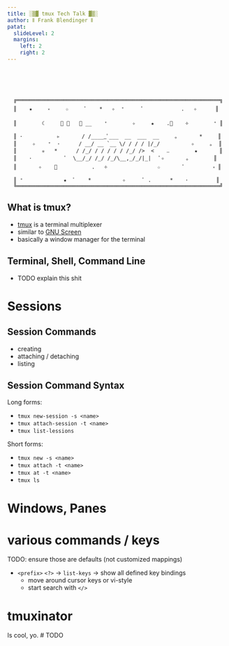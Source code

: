 ```yaml
---
title: ░▒▓ tmux Tech Talk ▓▒░
author: ⦀ Frank Blendinger ⦀
patat:
  slideLevel: 2
  margins:
    left: 2
    right: 2
---
```


<!-- behold, invisible space shit ahead: -->
⁤  
⁤  
⁤  

<!-- end of invisible space magic -->

```text
  ╔═════════════════════════════════════════════════════════════════╗  
  ║    ★     ༝     ☆     ﾟ    *   ✧  ⁺      ﾟ            .   ✧      ║
  ║        ☾     ﾟ ･   ﾟ __    ⁺        ✧     ★    .ﾟ    ༓        ⁺ ║
  ║ ･           ▹       / /_____ﾟ___  __  ___  __     ｡       *     ║
  ║     ✧    ⁺  ･      / __/ __ `__ \/ / / / |/_/          ✧     ｡  ║
  ║        ✮   *      / /_/ / / / / / /_/ />  <    ‥        ★       ║
  ║    ･           ﾟ  \__/_/ /_/ /_/\__,_/_/|_|   ﾟ✧       ｡        ║
  ║       ✧    ﾟ           .   ༓                ☆       ﾟ         ༝ ║
  ║ ⁺             ★  ﾟ    *          ✧      ﾟ .      *    ･         ║
  ╚═════════════════════════════════════════════════════════════════╝
```

## What is tmux?

- [tmux](https://github.com/tmux/tmux) is a terminal multiplexer
- similar to [GNU Screen](https://www.gnu.org/software/screen/)
- basically a window manager for the terminal

## Terminal, Shell, Command Line

- TODO explain this shit

# Sessions

## Session Commands

- creating
- attaching / detaching
- listing

## Session Command Syntax

Long forms:

- `tmux new-session -s <name>`
- `tmux attach-session -t <name>`
- `tmux list-lessions`

Short forms:

- `tmux new -s <name>`
- `tmux attach -t <name>`
- `tmux at -t <name>`
- `tmux ls`

# Windows, Panes

# various commands / keys

TODO: ensure those are defaults (not customized mappings)

- `<prefix>` `<?>` → `list-keys` → show all defined key bindings
  - move around cursor keys or vi-style
  - start search with `</>`

# tmuxinator

Is cool, yo. # TODO

